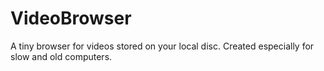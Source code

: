 VideoBrowser
============

A tiny browser for videos stored on your local disc. Created especially for slow and old computers.